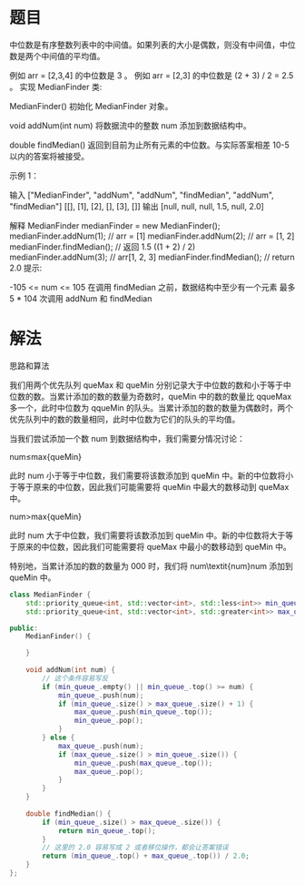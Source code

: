 # 题目
中位数是有序整数列表中的中间值。如果列表的大小是偶数，则没有中间值，中位数是两个中间值的平均值。

例如 arr = [2,3,4] 的中位数是 3 。
例如 arr = [2,3] 的中位数是 (2 + 3) / 2 = 2.5 。
实现 MedianFinder 类:

MedianFinder() 初始化 MedianFinder 对象。

void addNum(int num) 将数据流中的整数 num 添加到数据结构中。

double findMedian() 返回到目前为止所有元素的中位数。与实际答案相差 10-5 以内的答案将被接受。

示例 1：

输入
["MedianFinder", "addNum", "addNum", "findMedian", "addNum", "findMedian"]
[[], [1], [2], [], [3], []]
输出
[null, null, null, 1.5, null, 2.0]

解释
MedianFinder medianFinder = new MedianFinder();
medianFinder.addNum(1);    // arr = [1]
medianFinder.addNum(2);    // arr = [1, 2]
medianFinder.findMedian(); // 返回 1.5 ((1 + 2) / 2)
medianFinder.addNum(3);    // arr[1, 2, 3]
medianFinder.findMedian(); // return 2.0
提示:

-105 <= num <= 105
在调用 findMedian 之前，数据结构中至少有一个元素
最多 5 * 104 次调用 addNum 和 findMedian


# 解法
思路和算法

我们用两个优先队列 queMax 和 queMin 分别记录大于中位数的数和小于等于中位数的数。当累计添加的数的数量为奇数时，queMin 中的数的数量比 qqueMax 多一个，此时中位数为 qqueMin 的队头。当累计添加的数的数量为偶数时，两个优先队列中的数的数量相同，此时中位数为它们的队头的平均值。

当我们尝试添加一个数 num 到数据结构中，我们需要分情况讨论：

num≤max⁡{queMin}

此时 num 小于等于中位数，我们需要将该数添加到 queMin 中。新的中位数将小于等于原来的中位数，因此我们可能需要将 queMin 中最大的数移动到 queMax 中。

num>max⁡{queMin}

此时 num 大于中位数，我们需要将该数添加到 queMin 中。新的中位数将大于等于原来的中位数，因此我们可能需要将 queMax 中最小的数移动到 queMin 中。

特别地，当累计添加的数的数量为 000 时，我们将 num\textit{num}num 添加到 queMin 中。

```c++
class MedianFinder {
    std::priority_queue<int, std::vector<int>, std::less<int>> min_queue_;
    std::priority_queue<int, std::vector<int>, std::greater<int>> max_queue_;

public:
    MedianFinder() {

    }
    
    void addNum(int num) {
        // 这个条件容易写反
        if (min_queue_.empty() || min_queue_.top() >= num) {
            min_queue_.push(num);
            if (min_queue_.size() > max_queue_.size() + 1) {
                max_queue_.push(min_queue_.top());
                min_queue_.pop();
            }
        } else {
            max_queue_.push(num);
            if (max_queue_.size() > min_queue_.size()) {
                min_queue_.push(max_queue_.top());
                max_queue_.pop();
            }
        }
    }
    
    double findMedian() {
        if (min_queue_.size() > max_queue_.size()) {
            return min_queue_.top();
        }
        // 这里的 2.0 容易写成 2 或者移位操作，都会让答案错误
        return (min_queue_.top() + max_queue_.top()) / 2.0;
    }
};
```